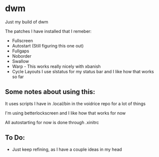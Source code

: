# dwm
Just my build of dwm

The patches I have installed that I remeber: 
* Fullscreen 
* Autostart (Still figuring this one out)
* Fullgaps
* Noborder 
* Swallow 
* Warp - This works really nicely with xbanish 
* Cycle Layouts 
I use slstatus for my status bar and I like how that works so far

## Some notes about using this:

It uses scripts I have in .local/bin in the voidrice repo for a lot of things

I'm using betterlockscreen and I like how that works for now

All autostarting for now is done through .xinitrc

## To Do:
* Just keep refining, as I have a couple ideas in my head 
